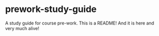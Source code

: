 # prework-study-guide
A study guide for course pre-work. 
This is a README! And it is here and very much alive!
